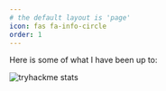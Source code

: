 ```yaml
---
# the default layout is 'page'
icon: fas fa-info-circle
order: 1
---
```


Here is some of what I have been up to:

![tryhackme stats](https://raw.githubusercontent.com/gmatodias/gmatodias/master/assets/thm_propic.png)


